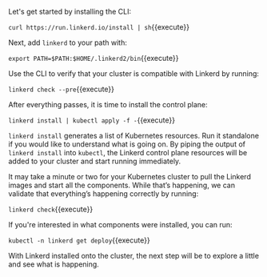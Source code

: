 Let's get started by installing the CLI:

`curl https://run.linkerd.io/install | sh`{{execute}}

Next, add `linkerd` to your path with:

`export PATH=$PATH:$HOME/.linkerd2/bin`{{execute}}

Use the CLI to verify that your cluster is compatible with Linkerd by running:

`linkerd check --pre`{{execute}}

After everything passes, it is time to install the control plane:

`linkerd install | kubectl apply -f -`{{execute}}

`linkerd install` generates a list of Kubernetes resources. Run it standalone
if you would like to understand what is going on. By piping the output of
`linkerd install` into `kubectl`, the Linkerd control plane resources will be
added to your cluster and start running immediately.

It may take a minute or two for your Kubernetes cluster to pull the Linkerd
images and start all the components. While that’s happening, we can validate
that everything’s happening correctly by running:

`linkerd check`{{execute}}

If you're interested in what components were installed, you can run:

`kubectl -n linkerd get deploy`{{execute}}

With Linkerd installed onto the cluster, the next step will be to explore a
little and see what is happening.
